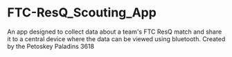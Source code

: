 # FTC-ResQ_Scouting_App
An app designed to collect data about a team's FTC ResQ match and share it to a central device where the data can be viewed using bluetooth.
Created by the Petoskey Paladins 3618
